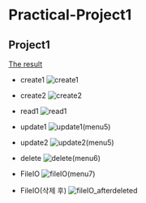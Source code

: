 # Practical-Project1

## Project1
[The result](https://github.com/Kim-Min-Hyeok/Practical-Project1/commit/825bdce7839b6bc9220c1cedc5c0f2d8f1a08c93)

* create1
![create1](https://user-images.githubusercontent.com/61306657/188061208-30103133-8c30-44a3-b821-81b5ebebcf30.png)

* create2
![create2](https://user-images.githubusercontent.com/61306657/188061240-d2089b19-0829-420e-85ba-762981b13c64.png)

* read1
![read1](https://user-images.githubusercontent.com/61306657/188061259-cbed2f86-6233-46cb-b9b2-40fa3409a1f1.png)

* update1
![update1(menu5)](https://user-images.githubusercontent.com/61306657/189163150-1e1f1047-81ef-4263-bff5-04a8ea155a8c.png)

* update2
![update2(menu5)](https://user-images.githubusercontent.com/61306657/189163228-4d78cb9e-415c-4b72-8f5d-d629b773af9e.png)

* delete
![delete(menu6)](https://user-images.githubusercontent.com/61306657/189163411-0c38812e-162a-4177-b583-3a886feffeca.png)

* FileIO
![fileIO(menu7)](https://user-images.githubusercontent.com/61306657/189163485-26e260b8-b894-4b56-95cd-54103913824a.png)

* FileIO(삭제 후)
![fileIO_afterdeleted](https://user-images.githubusercontent.com/61306657/189163676-4f86f2c3-e351-48df-aba7-2b41103c315d.png)

